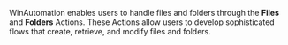 WinAutomation enables users to handle files and folders through the **Files** and **Folders** Actions. These Actions allow users to develop sophisticated flows that create, retrieve, and modify files and folders.
